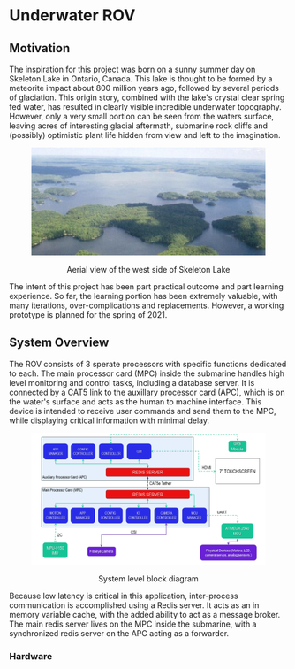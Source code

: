 # Underwater ROV

## Motivation
The inspiration for this project was born on a sunny summer day on Skeleton Lake in Ontario, Canada. This lake is thought to be formed by a meteorite impact about 800 million years ago, followed by several periods of glaciation. This origin story, combined with the lake's crystal clear spring fed water, has resulted in clearly visible incredible underwater topography. However, only a very small portion can be seen from the waters surface, leaving acres of interesting glacial aftermath, submarine rock cliffs and (possibly) optimistic plant life hidden from view and left to the imagination.

<figure>
<p align=center><img src="docs/img/Odale-skeleton-05_skeleton_sw.jpg" width="450"></p>
<figcaption><p align=center>Aerial view of the west side of Skeleton Lake</p></figcaption>
</figure>

The intent of this project has been part practical outcome and part learning experience. So far, the learning portion has been extremely valuable, with many iterations, over-complications and replacements. However, a working prototype is planned for the spring of 2021.

## System Overview
The ROV consists of 3 sperate processors with specific functions dedicated to each. The main processor card (MPC) inside the submarine handles high level monitoring and control tasks, including a database server. It is connected by a CAT5 link to the auxillary processor card (APC), which is on the water's surface and acts as the human to machine interface. This device is intended to receive user commands and send them to the MPC, while displaying critical information with minimal delay.
<figure>
<p align=center><img src="docs/img/system_level.PNG" width="500"></p>
<figcaption><p align=center>System level block diagram</p></figcaption>
</figure>
Because low latency is critical in this application, inter-process communication is accomplished using a Redis server. It acts as an in memory variable cache, with the added ability to act as a message broker. The main redis server lives on the MPC inside the submarine, with a synchronized redis server on the APC acting as a forwarder.

### Hardware


